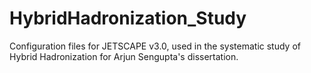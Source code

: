# HybridHadronization_Study
Configuration files for JETSCAPE v3.0, used in the systematic study of Hybrid Hadronization for Arjun Sengupta's dissertation.
